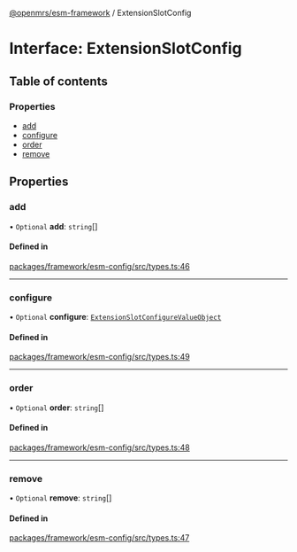 [@openmrs/esm-framework](../API.md) / ExtensionSlotConfig

# Interface: ExtensionSlotConfig

## Table of contents

### Properties

- [add](ExtensionSlotConfig.md#add)
- [configure](ExtensionSlotConfig.md#configure)
- [order](ExtensionSlotConfig.md#order)
- [remove](ExtensionSlotConfig.md#remove)

## Properties

### add

• `Optional` **add**: `string`[]

#### Defined in

[packages/framework/esm-config/src/types.ts:46](https://github.com/openmrs/openmrs-esm-core/blob/main/packages/framework/esm-config/src/types.ts#L46)

___

### configure

• `Optional` **configure**: [`ExtensionSlotConfigureValueObject`](ExtensionSlotConfigureValueObject.md)

#### Defined in

[packages/framework/esm-config/src/types.ts:49](https://github.com/openmrs/openmrs-esm-core/blob/main/packages/framework/esm-config/src/types.ts#L49)

___

### order

• `Optional` **order**: `string`[]

#### Defined in

[packages/framework/esm-config/src/types.ts:48](https://github.com/openmrs/openmrs-esm-core/blob/main/packages/framework/esm-config/src/types.ts#L48)

___

### remove

• `Optional` **remove**: `string`[]

#### Defined in

[packages/framework/esm-config/src/types.ts:47](https://github.com/openmrs/openmrs-esm-core/blob/main/packages/framework/esm-config/src/types.ts#L47)
